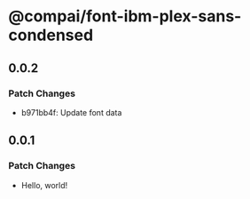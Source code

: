 # @compai/font-ibm-plex-sans-condensed

## 0.0.2

### Patch Changes

- b971bb4f: Update font data

## 0.0.1

### Patch Changes

- Hello, world!

